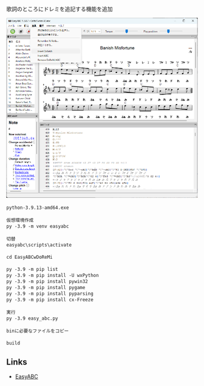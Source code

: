 歌詞のところにドレミを追記する機能を追加



![DoReMi](doremi.png "EasyABC")


```
python-3.9.13-amd64.exe

仮想環境作成
py -3.9 -m venv easyabc

切替
easyabc\scripts\activate

cd EasyABCwDoReMi

py -3.9 -m pip list
py -3.9 -m pip install -U wxPython
py -3.9 -m pip install pywin32
py -3.9 -m pip install pygame
py -3.9 -m pip install pyparsing
py -3.9 -m pip install cx-Freeze

実行
py -3.9 easy_abc.py

binに必要なファイルをコピー

build
```


## Links

- [EasyABC](https://github.com/jwdj/EasyABC)

